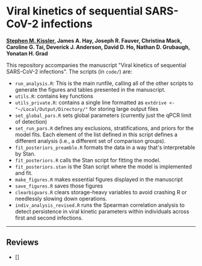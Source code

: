 # Viral kinetics of sequential SARS-CoV-2 infections
__[Stephen M. Kissler](mailto:skissler@hsph.harvard.edu), James A. Hay, Joseph R. Fauver, Christina Mack, Caroline G. Tai, Deverick J. Anderson, David D. Ho, Nathan D. Grubaugh, Yonatan H. Grad__

This repository accompanies the manuscript "Viral kinetics of sequential SARS-CoV-2 infections". The scripts (in `code/`) are: 

- `run_analysis.R`: This is the main runfile, calling all of the other scripts to generate the figures and tables presented in the manuscript. 
- `utils.R`: contains key functions 
- `utils_private.R`: contains a single line formatted as `extdrive <- "~/Local/Output/Directory/"` for storing large output files 
- `set_global_pars.R` sets global parameters (currently just the qPCR limit of detection) 
- `set_run_pars.R` defines any exclusions, stratifications, and priors for the model fits. Each element of the list defined in this script defines a different analysis (i.e., a different set of comparison groups). 
- `fit_posteriors_preamble.R` formats the data in a way that's interpretable by Stan.
- `fit_posteriors.R` calls the Stan script for fitting the model.
- `fit_posteriors.stan` is the Stan script where the model is implemented and fit. 
- `make_figures.R` makes essential figures displayed in the manuscript
- `save_figures.R` saves those figures 
- `clearbigvars.R` clears storage-heavy variables to avoid crashing R or needlessly slowing down operations. 
- `indiv_analysis_revised.R` runs the Spearman correlation analysis to detect persistence in viral kinetic parameters within individuals across first and second infections. 


---

## Reviews

- [] 